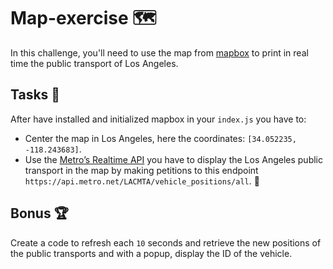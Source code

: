 # Map-exercise 🗺️

In this challenge, you'll need to use the map from [mapbox](https://mapbox.com/) to print in real time the public transport of Los Angeles.

## Tasks 📝

After have installed and initialized mapbox in your `index.js` you have to:

- Center the map in Los Angeles, here the coordinates: `[34.052235, -118.243683]`.
- Use the [Metro’s Realtime API](https://api.metro.net/) you have to display the Los Angeles public transport in the map by making petitions to this endpoint `https://api.metro.net/LACMTA/vehicle_positions/all`. 🚌

## Bonus 🏆
Create a code to refresh each `10` seconds and retrieve the new positions of the public transports and with a popup, display the ID of the vehicle.
